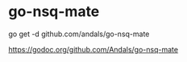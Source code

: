 # go-nsq-mate

go get -d github.com/andals/go-nsq-mate

https://godoc.org/github.com/Andals/go-nsq-mate
